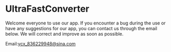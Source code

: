 # UltraFastConverter



Welcome everyone to use our app. If you encounter a bug during the use or have any suggestions for our app, you can contact us through the email below. We will correct and improve as soon as possible.






Email:ycx_836229948@sina.com
